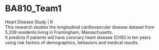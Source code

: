 # BA810_Team1 
Heart Disease Study | R  
This research studies the longitudinal cardiovascular disease dataset from 5,209 residents living in Framingham, Massachusetts.  
It predicts if patients will have coronary heart disease (CHD) in ten years using risk factors of demographics, behaviors and medical results.

